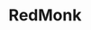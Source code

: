 ---
github: redmonk
logohandle: redmonk
sort: redmonk
title: RedMonk
twitter: redmonk
website: http://redmonk.com/
wikipedia: https://en.wikipedia.org/wiki/RedMonk
youtube: http://www.youtube.com/channel/UCkwIE-f5tW8pwDOypJvgmEA
---